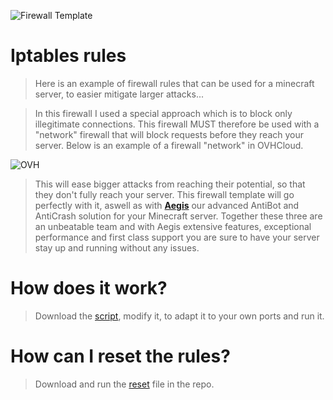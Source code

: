 ![Firewall Template](images/Firewall_template.jpg)

Iptables rules
============
> Here is an example of firewall rules that can be used for a minecraft server, to easier mitigate larger attacks...

> In this firewall I used a special approach which is to block only illegitimate connections. This firewall MUST therefore be used with a "network" firewall that will block requests before they reach your server.
> Below is an example of a firewall "network" in OVHCloud.

![OVH](images/OVH_Example.png)

> This will ease bigger attacks from reaching their potential, so that they don't fully reach your server.
> This firewall template will go perfectly with it, aswell as with [**Aegis**](https://mcprotection.eu/products) our advanced AntiBot and AntiCrash solution for your Minecraft server. Together these three are an unbeatable team and with Aegis extensive features, exceptional performance and first class support you are sure to have your server stay up and running without any issues.

How does it work?
============
> Download the [script](https://ente.dev/s/fw), modify it, to adapt it to your own ports and run it.


How can I reset the rules?
============
> Download and run the [reset](https://ente.dev/s/fwr) file in the repo.
